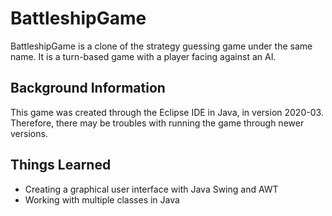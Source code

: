 # BattleshipGame

BattleshipGame is a clone of the strategy guessing game under the same name. It is a turn-based game with a player facing against an AI.

## Background Information

This game was created through the Eclipse IDE in Java, in version 2020-03. Therefore, there may be troubles with running the game through newer versions.

## Things Learned
* Creating a graphical user interface with Java Swing and AWT
* Working with multiple classes in Java 
